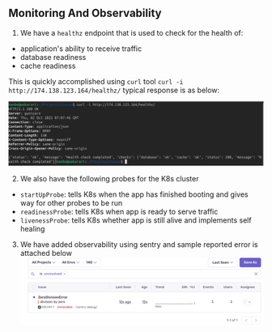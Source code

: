 ## Monitoring And Observability 
1. We have a `healthz` endpoint that is used to check for the health of:
 - application's ability to receive traffic
 - database readiness 
 - cache readiness 

This is quickly accomplished using `curl` tool `curl -i http://174.138.123.164/healthz/` typical response is as below:

![curl command results](../assets/healthcheck.png)

2. We also have the following probes for the K8s cluster
 - `startUpProbe`: tells K8s when the app has finished booting and gives way for other probes to be run
 - `readinessProbe`: tells K8s when app is ready to serve traffic 
 - `livenessProbe`: tells K8s whether app is still alive and implements self healing

3. We have added observability using sentry and sample reported error is attached below
![sentry sample error](../assets/sentry.png)